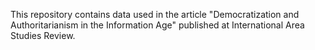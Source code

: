 This repository contains data used in the article "Democratization and Authoritarianism in the Information Age" published at International Area Studies Review.
